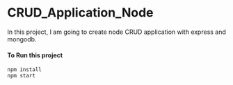# CRUD_Application_Node
In this project, I am going to create node CRUD application with express and mongodb.
#### To Run this project 
```
npm install
npm start


